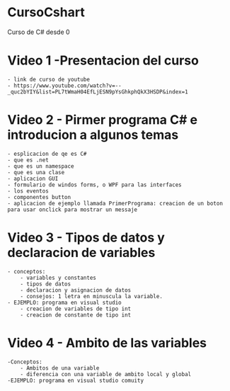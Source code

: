 # CursoCshart
Curso de C# desde 0 

# Video 1 -Presentacion del curso 
	- link de curso de youtube
	- https://www.youtube.com/watch?v=--_quc2bYIY&list=PL7tWmaH04EfLjESN9pYsGhkphQkX3HSDP&index=1

# Video 2 - Pirmer programa C# e introducion a algunos temas
	- esplicacion de qe es C#
	- que es .net
	- que es un namespace
	- que es una clase
	- aplicacion GUI
	- formulario de windos forms, o WPF para las interfaces
	- los eventos 
	- componentes button
	- aplicacion de ejemplo llamada PrimerPrograma: creacion de un boton para usar onclick para mostrar un messaje 

# Video 3 - Tipos de datos y declaracion de variables
	- conceptos:
		- variables y constantes
		- tipos de datos
		- declaracion y asignacion de datos
		- consejos: 1 letra en minuscula la variable.
	- EJEMPLO: programa en visual studio 
		- creacion de variables de tipo int
		- creacion de constante de tipo int
# Video 4 - Ambito de las variables
	-Conceptos:
		- Ambitos de una variable
		- diferencia con una variable de ambito local y global
	-EJEMPLO: programa en visual studio comuity


